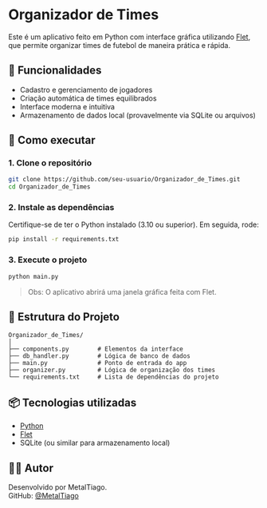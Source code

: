 # Organizador de Times

Este é um aplicativo feito em Python com interface gráfica utilizando [Flet](https://flet.dev/), que permite organizar times de futebol de maneira prática e rápida.

## 🎯 Funcionalidades

- Cadastro e gerenciamento de jogadores
- Criação automática de times equilibrados
- Interface moderna e intuitiva
- Armazenamento de dados local (provavelmente via SQLite ou arquivos)

## 🚀 Como executar

### 1. Clone o repositório

```bash
git clone https://github.com/seu-usuario/Organizador_de_Times.git
cd Organizador_de_Times
```

### 2. Instale as dependências

Certifique-se de ter o Python instalado (3.10 ou superior). Em seguida, rode:

```bash
pip install -r requirements.txt
```

### 3. Execute o projeto

```bash
python main.py
```

> Obs: O aplicativo abrirá uma janela gráfica feita com Flet.

## 📁 Estrutura do Projeto

```
Organizador_de_Times/
│
├── components.py        # Elementos da interface
├── db_handler.py        # Lógica de banco de dados
├── main.py              # Ponto de entrada do app
├── organizer.py         # Lógica de organização dos times
└── requirements.txt     # Lista de dependências do projeto
```

## 📦 Tecnologias utilizadas

- [Python](https://www.python.org/)
- [Flet](https://flet.dev/)
- SQLite (ou similar para armazenamento local)

## 🧑‍💻 Autor

Desenvolvido por MetalTiago.  
GitHub: [@MetalTiago](https://github.com/MetalTiago)
